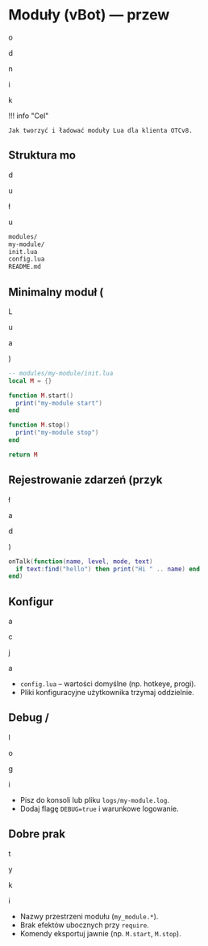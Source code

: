 # Moduły (vBot) — przew

o

d

n

i

k

!!! info "Cel"

    Jak tworzyć i ładować moduły Lua dla klienta OTCv8.

## Struktura mo

d

u

ł

u

```bash
modules/
my-module/
init.lua
config.lua
README.md

```

## Minimalny moduł (

L

u

a

)

```lua
-- modules/my-module/init.lua
local M = {}

function M.start()
  print("my-module start")
end

function M.stop()
  print("my-module stop")
end

return M

```

## Rejestrowanie zdarzeń (przyk

ł

a

d

)

```lua
onTalk(function(name, level, mode, text)
  if text:find("hello") then print("Hi " .. name) end
end)

```

## Konfigur

a

c

j

a

- `config.lua` – wartości domyślne (np. hotkeye, progi).
- Pliki konfiguracyjne użytkownika trzymaj oddzielnie.

## Debug /

l

o

g

i

- Pisz do konsoli lub pliku `logs/my-module.log`.
- Dodaj flagę `DEBUG=true` i warunkowe logowanie.

## Dobre prak

t

y

k

i

- Nazwy przestrzeni modułu (`my_module.*`).
- Brak efektów ubocznych przy `require`.
- Komendy eksportuj jawnie (np. `M.start`, `M.stop`).
